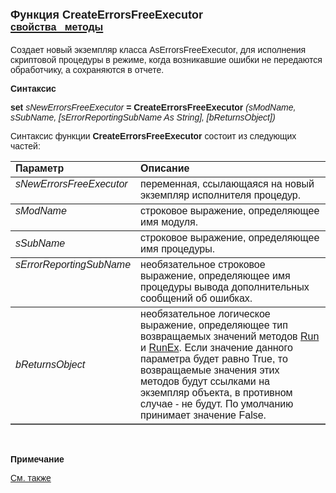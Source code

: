 ﻿<html>
<head>
<title>CreateErrorsFreeExecutor</title>
<style type="text/css">
.auto-style2 {
	font-family: Arial;
}
</style>
</head>

<body>

<h1><font face="Arial"><font size="4">Функция CreateErrorsFreeExecutor<br>
</font><a href="../AsErrorsFreeExecutor.html"><font size="3"><strong>свойства&nbsp;&nbsp; 
методы</strong></font></a></font></h1>

<p><font face="Arial">Создает новый экземпляр класса <span class="auto-style2">
AsErrorsFreeExecutor</span>, для исполнения скриптовой процедуры в режиме, когда возникавшие ошибки 
не передаются обработчику, а сохраняются в отчете.</font></p>

<p class="label"><font face="Arial"><b>Синтаксис</b></font></p>

<p><font face="Arial"><strong>set</strong> <em>sNewErrorsFreeExecutor</em><strong>
= CreateErrorsFreeExecutor<b> </b></strong><i>(sModName, sSubName, [sErrorReportingSubName 
As String], [bReturnsObject])</i></font></p>

<p><font face="Arial">Синтаксис функции <strong>
CreateErrorsFreeExecutor</strong>
состоит из следующих частей:</font></p>

<table border="1" cellPadding="5" cols="2" frame="below" rules="rows">
<TBODY>
  <tr vAlign="top">
    <td class="label" width="29%"><font face="Arial"><b>Параметр</b></font></td>
    <td class="label" width="71%"><font face="Arial"><strong>Описание</strong></font></td>
  </tr>
  <tr vAlign="top">
    <td width="29%"><font face="Arial"><em>sNewErrorsFreeExecutor</em></font></td>
    <td width="71%"><font face="Arial">переменная, ссылающаяся на 
	новый экземпляр исполнителя процедур.</font></td>
  </tr>
  <tr vAlign="top">
    <td width="29%"><font face="Arial"><i>sModName</i></font></td>
    <td width="71%"><font face="Arial">строковое выражение, 
	определяющее имя модуля.</font></td>
  </tr>
    <tr>
    <td width="29%"><font face="Arial"><i>sSubName</i></font></td>
    <td width="71%"><font face="Arial">строковое выражение, 
	определяющее имя процедуры.</font></td>
    </tr>
  <tr vAlign="top">
    <td width="29%"><font face="Arial"><i>sErrorReportingSubName </i></font></td>
    <td width="71%"><font face="Arial">необязательное строковое выражение, 
	определяющее имя процедуры вывода дополнительных сообщений об ошибках.</font></td>
  </tr>
    <tr>
    <td width="29%"><font face="Arial"><i>bReturnsObject</i></font></td>
    <td width="71%"><font face="Arial">необязательное логическое выражение, определяющее 
        тип возвращаемых значений методов <a href="../AsErrorsFreeExecutor/Run_Err.html">Run</a> и <a href="../AsErrorsFreeExecutor/RunEx_Err.html">RunEx</a>. 
        Если значение данного параметра будет равно True, то&nbsp; возвращаемые значения 
        этих методов будут ссылками на экземпляр объекта, в противном случае - не будут. По 
        умолчанию принимает значение False.</font></td>
    </tr>
</table>

<p>&nbsp;</p>

<p class="label"><font face="Arial"><b>Примечание</b></font></p>

<p class="label"><a href="../../constructors.html"><font face="Arial">
См. также</font></a></p>

<p class="label">&nbsp;</p>
</body>
</html>
